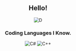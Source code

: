 <div align="center">
<h2>Hello!</h2>

![D](https://lanyard.cnrad.dev/api/946132773620555838)

### Coding Languages I Know.

![C#](https://img.shields.io/badge/CSharp-pink?logo=CSharp)
![C++](https://img.shields.io/badge/CPP-purple?logo=CPlusPlus)
</div>
